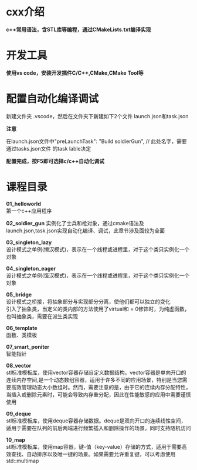 # cxx介绍
**c++常用语法，含STL库等编程，通过CMakeLists.txt编译实现**

# 开发工具
**使用vs code，安装开发插件C/C++,CMake,CMake Tool等**

# 配置自动化编译调试
新建文件夹 .vscode，然后在文件夹下新建如下2个文件
launch.json和task.json  

**注意**  

 在launch.json文件中"preLaunchTask": "Build soldierGun", // 此处名字，需要通过tasks.json文件 的task lable决定  
 
 **配置完成，按F5即可选择c/c++自动化调试**

 # 课程目录
 **01_helloworld**  
 第一个c++应用程序

 **02_soldier_gun**
 实例化了士兵和枪对象，通过cmake语法及launch.json,task.json实现自动化编译、调试，此章节涉及面较为全面

 **03_singleton_lazy**  
 设计模式之单例(懒汉模式)，表示在一个线程或进程里，对于这个类只实例化一个对象  

 **04_singleton_eager**  
 设计模式之单例(饿汉模式)，表示在一个线程或进程里，对于这个类只实例化一个对象  

 **05_bridge**  
 设计模式之桥接，将抽象部分与实现部分分离，使他们都可以独立的变化  
 引入了抽象类，当定义的类内部的方法使用了virtual和 = 0修饰时，为纯虚函数，也叫抽象类，需要在派生类实现  

 **06_template**  
 函数、类模板  

 **07_smart_poniter**  
 智能指针  

 **08_vector**  
 stl标准模板库，使用vector容器存储自定义数据结构。vector容器是单向开口的连续内存空间,是一个动态数组容器，适用于许多不同的应用场景，特别是当您需要高效管理动态大小数组时。然而，需要注意的是，由于它的连续内存分配特性，当插入或删除元素时，可能会导致内存重分配，因此在性能敏感的应用中需要谨慎使用  
 
 **09_deque**  
 stl标准模板库，使用deque容器存储数据。deque是双向开口的连续线性空间，适用于需要在队列的前后两端进行频繁插入和删除操作的场景，同时支持随机访问  
   
 **10_map**  
 stl标准模板库，使用map容器，键-值（key-value）存储的方式，适用于需要高效查找、自动排序以及唯一键的场景。如果需要允许重复键，可以考虑使用std::multimap  

 





